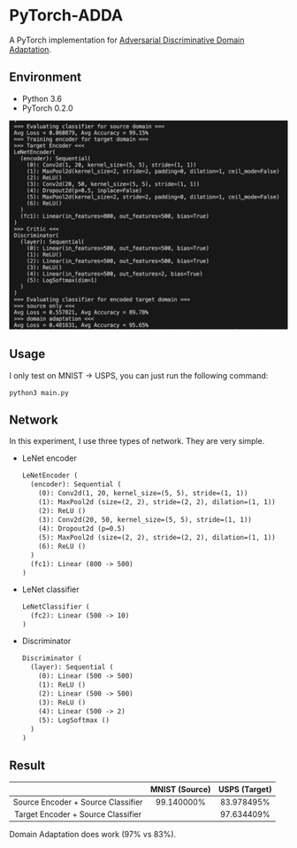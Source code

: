 # PyTorch-ADDA
A PyTorch implementation for [Adversarial Discriminative Domain Adaptation](https://arxiv.org/abs/1702.05464).

## Environment
- Python 3.6
- PyTorch 0.2.0


![Results](./figures/deeptransferlearning.png)

## Usage

I only test on MNIST -> USPS, you can just run the following command:

```shell
python3 main.py
```

## Network

In this experiment, I use three types of network. They are very simple.

- LeNet encoder

  ```
  LeNetEncoder (
    (encoder): Sequential (
      (0): Conv2d(1, 20, kernel_size=(5, 5), stride=(1, 1))
      (1): MaxPool2d (size=(2, 2), stride=(2, 2), dilation=(1, 1))
      (2): ReLU ()
      (3): Conv2d(20, 50, kernel_size=(5, 5), stride=(1, 1))
      (4): Dropout2d (p=0.5)
      (5): MaxPool2d (size=(2, 2), stride=(2, 2), dilation=(1, 1))
      (6): ReLU ()
    )
    (fc1): Linear (800 -> 500)
  )
  ```

- LeNet classifier

  ```
  LeNetClassifier (
    (fc2): Linear (500 -> 10)
  )
  ```

- Discriminator

  ```
  Discriminator (
    (layer): Sequential (
      (0): Linear (500 -> 500)
      (1): ReLU ()
      (2): Linear (500 -> 500)
      (3): ReLU ()
      (4): Linear (500 -> 2)
      (5): LogSoftmax ()
    )
  )
  ```

## Result

|                                    | MNIST (Source) | USPS (Target) |
| :--------------------------------: | :------------: | :-----------: |
| Source Encoder + Source Classifier |   99.140000%   |  83.978495%   |
| Target Encoder + Source Classifier |                |  97.634409%   |

Domain Adaptation does work (97% vs 83%).

